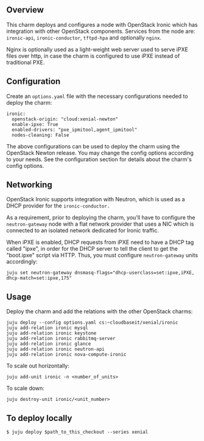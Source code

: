 ## Overview

This charm deploys and configures a node with OpenStack Ironic which has 
integration with other OpenStack components. Services from the node are: 
`ironic-api`, `ironic-conductor`, `tftpd-hpa` and optionally `nginx`.

Nginx is optionally used as a light-weight web server used to serve
iPXE files over http, in case the charm is configured to use iPXE instead of
traditional PXE.

## Configuration

Create an `options.yaml` file with the necessary configurations needed to deploy
the charm:

    ironic:
      openstack-origin: "cloud:xenial-newton"
      enable-ipxe: True
      enabled-drivers: "pxe_ipmitool,agent_ipmitool"
      nodes-cleaning: False

The above configurations can be used to deploy the charm using
the OpenStack Newton release. You may change the config options according to your
needs. See the configuration section for details about the charm's config
options.

## Networking

OpenStack Ironic supports integration with Neutron, which is used as a DHCP
provider for the `ironic-conductor.`

As a requirement, prior to deploying the charm, you'll have to configure the
`neutron-gateway` node with a flat network provider that uses a NIC which is
connected to an isolated network dedicated for Ironic traffic.

When iPXE is enabled, DHCP requests from iPXE need to have a DHCP tag called
"ipxe", in order for the DHCP server to tell the client to get the "boot.ipxe"
script via HTTP. Thus, you must configure `neutron-gateway` units accordingly:

    juju set neutron-gateway dnsmasq-flags="dhcp-userclass=set:ipxe,iPXE, dhcp-match=set:ipxe,175"

## Usage

Deploy the charm and add the relations with the other OpenStack charms:

    juju deploy --config options.yaml cs:~cloudbaseit/xenial/ironic
    juju add-relation ironic mysql
    juju add-relation ironic keystone
    juju add-relation ironic rabbitmq-server
    juju add-relation ironic glance
    juju add-relation ironic neutron-api
    juju add-relation ironic nova-compute-ironic

To scale out horizontally:

    juju add-unit ironic -n <number_of_units>

To scale down:

    juju destroy-unit ironic/<unit_number>


## To deploy locally

    $ juju deploy $path_to_this_checkout --series xenial